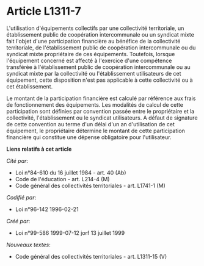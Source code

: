 # Article L1311-7

L'utilisation d'équipements collectifs par une collectivité territoriale, un établissement public de coopération
intercommunale ou un syndicat mixte fait l'objet d'une participation financière au bénéfice de la collectivité territoriale,
de l'établissement public de coopération intercommunale ou du syndicat mixte propriétaire de ces équipements. Toutefois,
lorsque l'équipement concerné est affecté à l'exercice d'une compétence transférée à l'établissement public de coopération
intercommunale ou au syndicat mixte par la collectivité ou l'établissement utilisateurs de cet équipement, cette disposition
n'est pas applicable à cette collectivité ou à cet établissement.

Le montant de la participation financière est calculé par référence aux frais de fonctionnement des équipements. Les
modalités de calcul de cette participation sont définies par convention passée entre le propriétaire et la collectivité,
l'établissement ou le syndicat utilisateurs. A défaut de signature de cette convention au terme d'un délai d'un an
d'utilisation de cet équipement, le propriétaire détermine le montant de cette participation financière qui constitue une
dépense obligatoire pour l'utilisateur.

**Liens relatifs à cet article**

_Cité par_:

  - Loi n°84-610 du 16 juillet 1984 - art. 40 (Ab)
  - Code de l'éducation - art. L214-4 (M)
  - Code général des collectivités territoriales - art. L1741-1 (M)

_Codifié par_:

  - Loi n°96-142 1996-02-21

_Créé par_:

  - Loi n°99-586 1999-07-12 jorf 13 juillet 1999

_Nouveaux textes_:

  - Code général des collectivités territoriales - art. L1311-15 (V)

